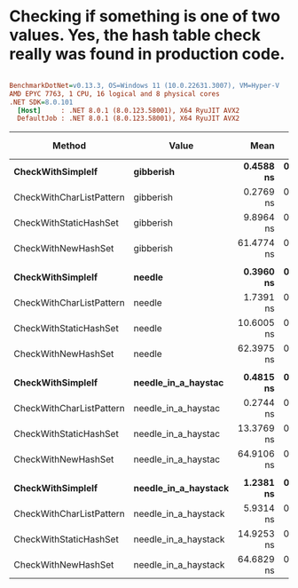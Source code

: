 # Checking if something is one of two values. Yes, the hash table check really was found in production code.





``` ini

BenchmarkDotNet=v0.13.3, OS=Windows 11 (10.0.22631.3007), VM=Hyper-V
AMD EPYC 7763, 1 CPU, 16 logical and 8 physical cores
.NET SDK=8.0.101
  [Host]     : .NET 8.0.1 (8.0.123.58001), X64 RyuJIT AVX2
  DefaultJob : .NET 8.0.1 (8.0.123.58001), X64 RyuJIT AVX2


```
|                   Method |                Value |       Mean |     Error |    StdDev |  Ratio | RatioSD |   Gen0 | Allocated | Alloc Ratio |
|------------------------- |--------------------- |-----------:|----------:|----------:|-------:|--------:|-------:|----------:|------------:|
|        **CheckWithSimpleIf** |            **gibberish** |  **0.4588 ns** | **0.0124 ns** | **0.0110 ns** |   **1.00** |    **0.00** |      **-** |         **-** |          **NA** |
| CheckWithCharListPattern |            gibberish |  0.2769 ns | 0.0056 ns | 0.0053 ns |   0.60 |    0.02 |      - |         - |          NA |
|   CheckWithStaticHashSet |            gibberish |  9.8964 ns | 0.0471 ns | 0.0393 ns |  21.67 |    0.41 |      - |         - |          NA |
|      CheckWithNewHashSet |            gibberish | 61.4774 ns | 0.6727 ns | 0.6292 ns | 134.15 |    3.48 | 0.0105 |     176 B |          NA |
|                          |                      |            |           |           |        |         |        |           |             |
|        **CheckWithSimpleIf** |               **needle** |  **0.3960 ns** | **0.0134 ns** | **0.0119 ns** |   **1.00** |    **0.00** |      **-** |         **-** |          **NA** |
| CheckWithCharListPattern |               needle |  1.7391 ns | 0.0184 ns | 0.0172 ns |   4.40 |    0.14 |      - |         - |          NA |
|   CheckWithStaticHashSet |               needle | 10.6005 ns | 0.0485 ns | 0.0430 ns |  26.79 |    0.77 |      - |         - |          NA |
|      CheckWithNewHashSet |               needle | 62.3975 ns | 0.5126 ns | 0.4795 ns | 157.73 |    4.92 | 0.0105 |     176 B |          NA |
|                          |                      |            |           |           |        |         |        |           |             |
|        **CheckWithSimpleIf** |  **needle_in_a_haystac** |  **0.4815 ns** | **0.0110 ns** | **0.0103 ns** |   **1.00** |    **0.00** |      **-** |         **-** |          **NA** |
| CheckWithCharListPattern |  needle_in_a_haystac |  0.2744 ns | 0.0060 ns | 0.0054 ns |   0.57 |    0.01 |      - |         - |          NA |
|   CheckWithStaticHashSet |  needle_in_a_haystac | 13.3769 ns | 0.0218 ns | 0.0204 ns |  27.79 |    0.61 |      - |         - |          NA |
|      CheckWithNewHashSet |  needle_in_a_haystac | 64.9106 ns | 0.3347 ns | 0.2967 ns | 135.21 |    2.87 | 0.0105 |     176 B |          NA |
|                          |                      |            |           |           |        |         |        |           |             |
|        **CheckWithSimpleIf** | **needle_in_a_haystack** |  **1.2381 ns** | **0.0166 ns** | **0.0139 ns** |   **1.00** |    **0.00** |      **-** |         **-** |          **NA** |
| CheckWithCharListPattern | needle_in_a_haystack |  5.9314 ns | 0.0074 ns | 0.0061 ns |   4.79 |    0.06 |      - |         - |          NA |
|   CheckWithStaticHashSet | needle_in_a_haystack | 14.9253 ns | 0.0252 ns | 0.0224 ns |  12.06 |    0.13 |      - |         - |          NA |
|      CheckWithNewHashSet | needle_in_a_haystack | 64.6829 ns | 0.3124 ns | 0.2439 ns |  52.32 |    0.59 | 0.0105 |     176 B |          NA |
